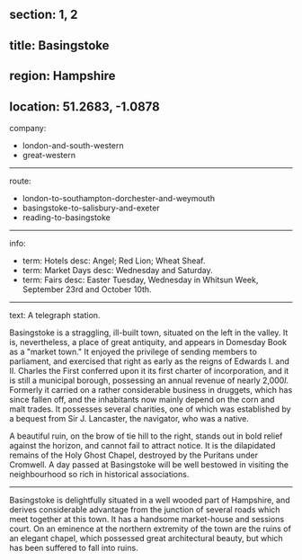 ﻿section: 1, 2
----
title: Basingstoke
----
region: Hampshire
----
location: 51.2683, -1.0878
----
company:
- london-and-south-western
- great-western
----
route:
- london-to-southampton-dorchester-and-weymouth
- basingstoke-to-salisbury-and-exeter
- reading-to-basingstoke
----
info:
- term: Hotels
  desc: Angel; Red Lion; Wheat Sheaf.
- term: Market Days
  desc: Wednesday and Saturday.
- term: Fairs
  desc: Easter Tuesday, Wednesday in Whitsun Week, September 23rd and October 10th.
----
text: A telegraph station.

Basingstoke is a straggling, ill-built town, situated on the left in the valley. It is, nevertheless, a place of great antiquity, and appears in Domesday Book as a "market town." It enjoyed the privilege of sending members to parliament, and exercised that right as early as the reigns of Edwards I. and II. Charles the First conferred upon it its first charter of incorporation, and it is still a municipal borough, possessing an annual revenue of nearly 2,000*l*. Formerly it carried on a rather considerable business in druggets, which has since fallen off, and the inhabitants now mainly depend on the corn and malt trades. It possesses several charities, one of which was established by a bequest from Sir J. Lancaster, the navigator, who was a native.

A beautiful ruin, on the brow of tie hill to the right, stands out in bold relief against the horizon, and cannot fail to attract notice. It is the dilapidated remains of the Holy Ghost Chapel, destroyed by the Puritans under Cromwell. A day passed at Basingstoke will be well bestowed in visiting the neighbourhood so rich in historical associations.

* * *

<span class="u-smcp">Basingstoke</span> is delightfully situated in a well wooded part of Hampshire, and derives considerable advantage from the junction of several roads which meet together at this town. It has a handsome market-house and sessions court. On an eminence at the northern extremity of the town are the ruins of an elegant chapel, which possessed great architectural beauty, but which has been suffered to fall into ruins.
